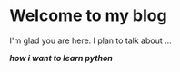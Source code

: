 # Welcome to my blog

I'm glad you are here. I plan to talk about ...

___how i want to learn python___
